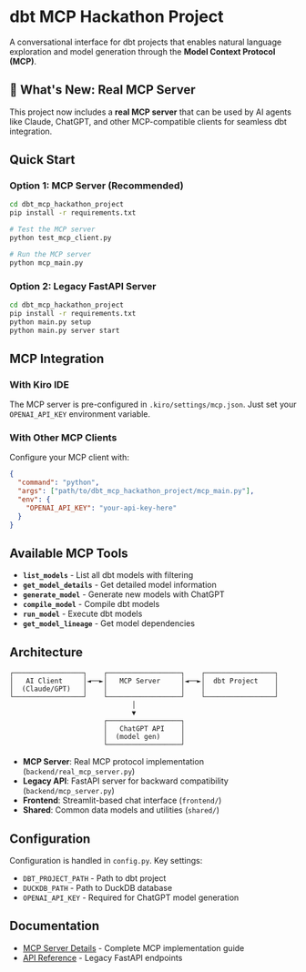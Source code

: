 # dbt MCP Hackathon Project

A conversational interface for dbt projects that enables natural language exploration and model generation through the **Model Context Protocol (MCP)**.

## 🚀 What's New: Real MCP Server

This project now includes a **real MCP server** that can be used by AI agents like Claude, ChatGPT, and other MCP-compatible clients for seamless dbt integration.

## Quick Start

### Option 1: MCP Server (Recommended)
```bash
cd dbt_mcp_hackathon_project
pip install -r requirements.txt

# Test the MCP server
python test_mcp_client.py

# Run the MCP server
python mcp_main.py
```

### Option 2: Legacy FastAPI Server
```bash
cd dbt_mcp_hackathon_project
pip install -r requirements.txt
python main.py setup
python main.py server start
```

## MCP Integration

### With Kiro IDE
The MCP server is pre-configured in `.kiro/settings/mcp.json`. Just set your `OPENAI_API_KEY` environment variable.

### With Other MCP Clients
Configure your MCP client with:
```json
{
  "command": "python",
  "args": ["path/to/dbt_mcp_hackathon_project/mcp_main.py"],
  "env": {
    "OPENAI_API_KEY": "your-api-key-here"
  }
}
```

## Available MCP Tools

- **`list_models`** - List all dbt models with filtering
- **`get_model_details`** - Get detailed model information  
- **`generate_model`** - Generate new models with ChatGPT
- **`compile_model`** - Compile dbt models
- **`run_model`** - Execute dbt models
- **`get_model_lineage`** - Get model dependencies

## Architecture

```
┌─────────────────┐    ┌──────────────────┐    ┌─────────────────┐
│   AI Client     │◄──►│   MCP Server     │◄──►│  dbt Project    │
│  (Claude/GPT)   │    │                  │    │                 │
└─────────────────┘    └──────────────────┘    └─────────────────┘
                              │
                              ▼
                       ┌──────────────────┐
                       │   ChatGPT API    │
                       │  (model gen)     │
                       └──────────────────┘
```

- **MCP Server**: Real MCP protocol implementation (`backend/real_mcp_server.py`)
- **Legacy API**: FastAPI server for backward compatibility (`backend/mcp_server.py`)
- **Frontend**: Streamlit-based chat interface (`frontend/`)
- **Shared**: Common data models and utilities (`shared/`)

## Configuration

Configuration is handled in `config.py`. Key settings:

- `DBT_PROJECT_PATH` - Path to dbt project
- `DUCKDB_PATH` - Path to DuckDB database
- `OPENAI_API_KEY` - Required for ChatGPT model generation

## Documentation

- [MCP Server Details](MCP_SERVER_README.md) - Complete MCP implementation guide
- [API Reference](backend/) - Legacy FastAPI endpoints